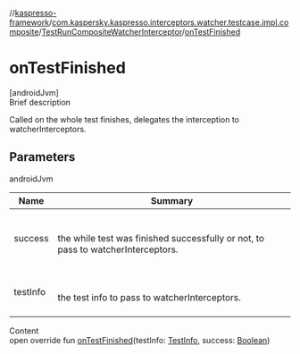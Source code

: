 //[kaspresso-framework](../../index.md)/[com.kaspersky.kaspresso.interceptors.watcher.testcase.impl.composite](../index.md)/[TestRunCompositeWatcherInterceptor](index.md)/[onTestFinished](on-test-finished.md)



# onTestFinished  
[androidJvm]  
Brief description  


Called on the whole test finishes, delegates the interception to watcherInterceptors.



## Parameters  
  
androidJvm  
  
|  Name|  Summary| 
|---|---|
| success| <br><br>the while test was finished successfully or not, to pass to watcherInterceptors.<br><br>
| testInfo| <br><br>the test info to pass to watcherInterceptors.<br><br>
  
  
Content  
open override fun [onTestFinished](on-test-finished.md)(testInfo: [TestInfo](../../com.kaspersky.kaspresso.testcases.models.info/-test-info/index.md), success: [Boolean](https://kotlinlang.org/api/latest/jvm/stdlib/kotlin/-boolean/index.html))  



